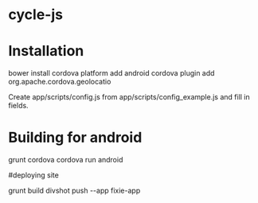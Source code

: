 cycle-js
========

# Installation

   bower install
   cordova platform add android
   cordova plugin add org.apache.cordova.geolocatio

Create app/scripts/config.js from app/scripts/config_example.js and fill in fields.

# Building for android

   grunt cordova
   cordova run android

#deploying site

   grunt build
   divshot push --app fixie-app